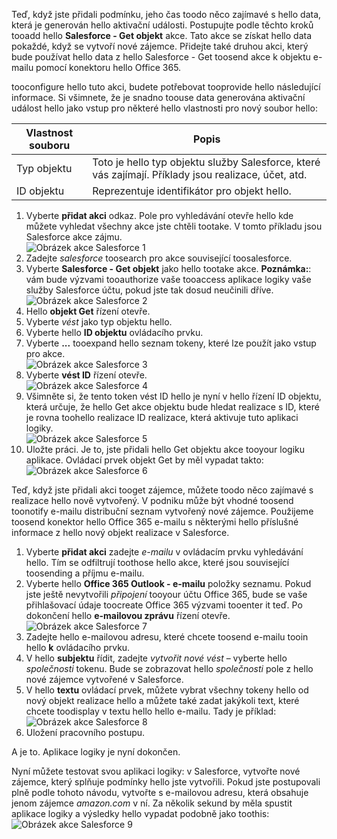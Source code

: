 Teď, když jste přidali podmínku, jeho čas toodo něco zajímavé s hello data, která je generován hello aktivační události. Postupujte podle těchto kroků tooadd hello **Salesforce - Get objekt** akce. Tato akce se získat hello data pokaždé, když se vytvoří nové zájemce. Přidejte také druhou akci, který bude používat hello data z hello Salesforce - Get toosend akce k objektu e-mailu pomocí konektoru hello Office 365.  

tooconfigure hello tuto akci, budete potřebovat tooprovide hello následující informace. Si všimnete, že je snadno toouse data generována aktivační událost hello jako vstup pro některé hello vlastnosti pro nový soubor hello:

| Vlastnost souboru | Popis |
| --- | --- |
| Typ objektu |Toto je hello typ objektu služby Salesforce, které vás zajímají. Příklady jsou realizace, účet, atd. |
| ID objektu |Reprezentuje identifikátor pro objekt hello. |

1. Vyberte **přidat akci** odkaz. Pole pro vyhledávání otevře hello kde můžete vyhledat všechny akce jste chtěli tootake. V tomto příkladu jsou Salesforce akce zájmu.      
   ![Obrázek akce Salesforce 1](./media/connectors-create-api-salesforce/action-1.png)  
2. Zadejte *salesforce* toosearch pro akce související toosalesforce.
3. Vyberte **Salesforce - Get objekt** jako hello tootake akce.   **Poznámka:**: vám bude výzvami tooauthorize vaše tooaccess aplikace logiky vaše služby Salesforce účtu, pokud jste tak dosud neučinili dříve.    
   ![Obrázek akce Salesforce 2](./media/connectors-create-api-salesforce/action-2.png)    
4. Hello **objekt Get** řízení otevře.  
5. Vyberte *vést* jako typ objektu hello.
6. Vyberte hello **ID objektu** ovládacího prvku.
7. Vyberte **...**  tooexpand hello seznam tokeny, které lze použít jako vstup pro akce.       
   ![Obrázek akce Salesforce 3](./media/connectors-create-api-salesforce/action-3.png)    
8. Vyberte **vést ID** řízení otevře.   
   ![Obrázek akce Salesforce 4](./media/connectors-create-api-salesforce/action-4.png)     
9. Všimněte si, že tento token vést ID hello je nyní v hello řízení ID objektu, která určuje, že hello Get akce objektu bude hledat realizace s ID, které je rovna toohello realizace ID realizace, která aktivuje tuto aplikaci logiky.  
   ![Obrázek akce Salesforce 5](./media/connectors-create-api-salesforce/action-5.png)  
10. Uložte práci. Je to, jste přidali hello Get objektu akce tooyour logiku aplikace. Ovládací prvek objekt Get by měl vypadat takto:    
    ![Obrázek akce Salesforce 6](./media/connectors-create-api-salesforce/action-6.png)  

Teď, když jste přidali akci tooget zájemce, můžete toodo něco zajímavé s realizace hello nově vytvořený. V podniku může být vhodné toosend toonotify e-mailu distribuční seznam vytvořený nové zájemce. Použijeme toosend konektor hello Office 365 e-mailu s některými hello příslušné informace z hello nový objekt realizace v Salesforce.  

1. Vyberte **přidat akci** zadejte *e-mailu* v ovládacím prvku vyhledávání hello. Tím se odfiltrují toothose hello akce, které jsou související toosending a příjmu e-mailu.  
2. Vyberte hello **Office 365 Outlook - e-mailu** položky seznamu. Pokud jste ještě nevytvořili *připojení* tooyour účtu Office 365, bude se vaše přihlašovací údaje toocreate Office 365 výzvami tooenter it teď. Po dokončení hello **e-mailovou zprávu** řízení otevře.        
   ![Obrázek akce Salesforce 7](./media/connectors-create-api-salesforce/action-7.png)  
3. Zadejte hello e-mailovou adresu, které chcete toosend e-mailu tooin hello **k** ovládacího prvku.
4. V hello **subjektu** řídit, zadejte *vytvořit nové vést* – vyberte hello *společnosti* tokenu. Bude se zobrazovat hello *společnosti* pole z hello nové zájemce vytvořené v Salesforce.  
5. V hello **textu** ovládací prvek, můžete vybrat všechny tokeny hello od nový objekt realizace hello a můžete také zadat jakýkoli text, které chcete toodisplay v textu hello hello e-mailu. Tady je příklad:  
   ![Obrázek akce Salesforce 8](./media/connectors-create-api-salesforce/action-8.png)   
6. Uložení pracovního postupu.  

A je to. Aplikace logiky je nyní dokončen.  

Nyní můžete testovat svou aplikaci logiky: v Salesforce, vytvořte nové zájemce, který splňuje podmínky hello jste vytvořili.  Pokud jste postupovali plně podle tohoto návodu, vytvořte s e-mailovou adresu, která obsahuje jenom zájemce *amazon.com* v ní. Za několik sekund by měla spustit aplikace logiky a výsledky hello vypadat podobně jako toothis:  
![Obrázek akce Salesforce 9](./media/connectors-create-api-salesforce/action-9.png)  

